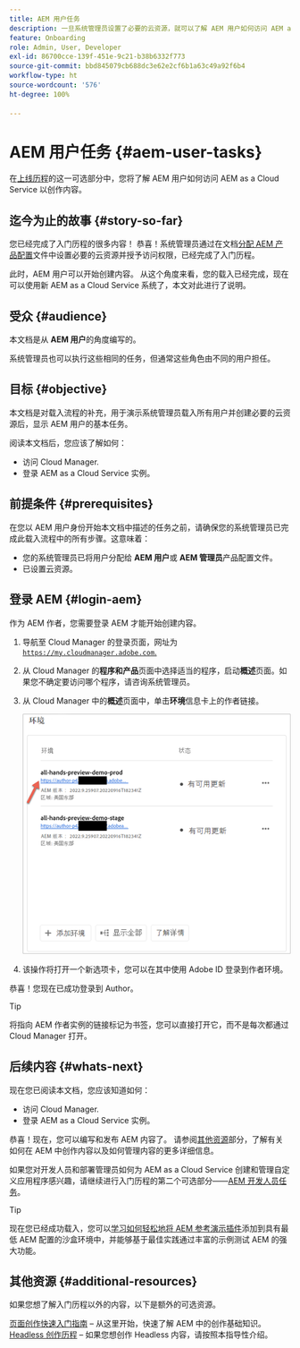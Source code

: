 ```yaml
---
title: AEM 用户任务
description: 一旦系统管理员设置了必要的云资源，就可以了解 AEM 用户如何访问 AEM as a Cloud Service 进行内容创作。
feature: Onboarding
role: Admin, User, Developer
exl-id: 86700cce-139f-451e-9c21-b38b6332f773
source-git-commit: bbd845079cb688dc3e62e2cf6b1a63c49a92f6b4
workflow-type: ht
source-wordcount: '576'
ht-degree: 100%

---
```



# AEM 用户任务 {#aem-user-tasks}

在[上线历程](overview.md)的这一可选部分中，您将了解 AEM 用户如何访问 AEM as a Cloud Service 以创作内容。

## 迄今为止的故事 {#story-so-far}

您已经完成了入门历程的很多内容！ 恭喜！系统管理员通过在文档[分配 AEM 产品配置](assign-profiles-aem.md)文件中设置必要的云资源并授予访问权限，已经完成了入门历程。

此时，AEM 用户可以开始创建内容。 从这个角度来看，您的载入已经完成，现在可以使用新 AEM as a Cloud Service 系统了，本文对此进行了说明。

## 受众 {#audience}

本文档是从 **AEM 用户**&#x200B;的角度编写的。

系统管理员也可以执行这些相同的任务，但通常这些角色由不同的用户担任。

## 目标 {#objective}

本文档是对载入流程的补充，用于演示系统管理员载入所有用户并创建必要的云资源后，显示 AEM 用户的基本任务。

阅读本文档后，您应该了解如何：

* 访问 Cloud Manager.
* 登录 AEM as a Cloud Service 实例。

## 前提条件 {#prerequisites}

在您以 AEM 用户身份开始本文档中描述的任务之前，请确保您的系统管理员已完成此载入流程中的所有步骤。这意味着：

* 您的系统管理员已将用户分配给 **AEM 用户**&#x200B;或 **AEM 管理员**&#x200B;产品配置文件。
* 已设置云资源。

## 登录 AEM {#login-aem}

作为 AEM 作者，您需要登录 AEM 才能开始创建内容。

1. 导航至 Cloud Manager 的登录页面，网址为[`https://my.cloudmanager.adobe.com`.](https://my.cloudmanager.adobe.com/)

1. 从 Cloud Manager 的&#x200B;**程序和产品**&#x200B;页面中选择适当的程序，启动&#x200B;**概述**&#x200B;页面。如果您不确定要访问哪个程序，请咨询系统管理员。

1. 从 Cloud Manager 中的&#x200B;**概述**&#x200B;页面中，单击&#x200B;**环境**&#x200B;信息卡上的作者链接。

   ![环境信息卡](/help/journey-onboarding/assets/author-environ.png)

1. 该操作将打开一个新选项卡，您可以在其中使用 Adobe ID 登录到作者环境。

恭喜！您现在已成功登录到 Author。

>[!TIP]
>
>将指向 AEM 作者实例的链接标记为书签，您可以直接打开它，而不是每次都通过 Cloud Manager 打开。

## 后续内容 {#whats-next}

现在您已阅读本文档，您应该知道如何：

* 访问 Cloud Manager.
* 登录 AEM as a Cloud Service 实例。

恭喜！现在，您可以编写和发布 AEM 内容了。 请参阅[其他资源](#additional-resources)部分，了解有关如何在 AEM 中创作内容以及如何管理内容的更多详细信息。

如果您对开发人员和部署管理员如何为 AEM as a Cloud Service 创建和管理自定义应用程序感兴趣，请继续进行入门历程的第二个可选部分——[AEM 开发人员任务](developers.md)。

>[!TIP]
>
>现在您已经成功载入，您可以[学习如何轻松地将 AEM 参考演示插件](/help/journey-sites/demos-add-on/overview.md)添加到具有最低 AEM 配置的沙盒环境中，并能够基于最佳实践通过丰富的示例测试 AEM 的强大功能。

## 其他资源 {#additional-resources}

如果您想了解入门历程以外的内容，以下是额外的可选资源。

[页面创作快速入门指南](/help/sites-cloud/authoring/quick-start.md) – 从这里开始，快速了解 AEM 中的创作基础知识。[Headless 创作历程](/help/journey-headless/author/overview.md) – 如果您想创作 Headless 内容，请按照本指导性介绍。
